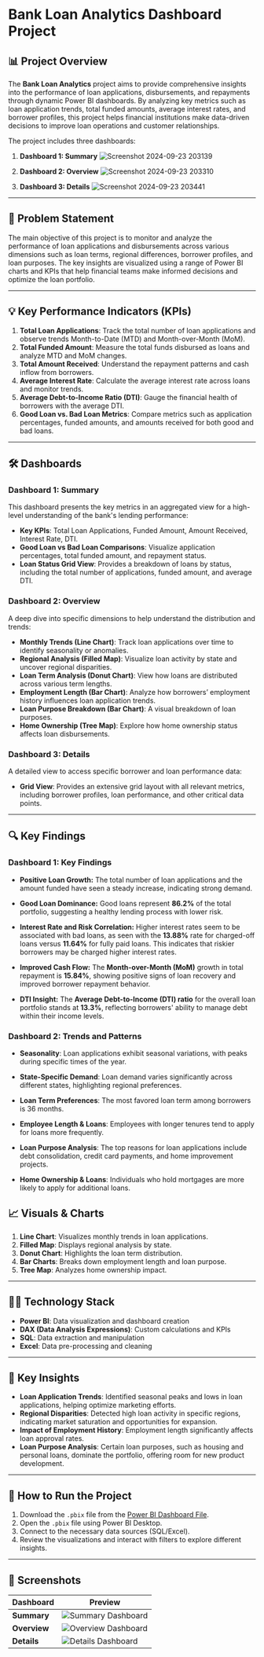 # Bank Loan Analytics Dashboard Project

## 📊 Project Overview

The **Bank Loan Analytics** project aims to provide comprehensive insights into the performance of loan applications, disbursements, and repayments through dynamic Power BI dashboards. By analyzing key metrics such as loan application trends, total funded amounts, average interest rates, and borrower profiles, this project helps financial institutions make data-driven decisions to improve loan operations and customer relationships.

The project includes three dashboards:

1. **Dashboard 1: Summary**
![Screenshot 2024-09-23 203139](https://github.com/user-attachments/assets/cf07c2d8-a8b8-4fcf-8d74-c982e864d19c)

2. **Dashboard 2: Overview**
![Screenshot 2024-09-23 203310](https://github.com/user-attachments/assets/6ac53f00-b7f8-461f-963c-09225e484faf)

3. **Dashboard 3: Details**
![Screenshot 2024-09-23 203441](https://github.com/user-attachments/assets/53f16e58-50ac-48ab-9976-01a26d83768c)

---

## 📝 Problem Statement

The main objective of this project is to monitor and analyze the performance of loan applications and disbursements across various dimensions such as loan terms, regional differences, borrower profiles, and loan purposes. The key insights are visualized using a range of Power BI charts and KPIs that help financial teams make informed decisions and optimize the loan portfolio.

---

## 💡 Key Performance Indicators (KPIs)

1. **Total Loan Applications**: Track the total number of loan applications and observe trends Month-to-Date (MTD) and Month-over-Month (MoM).
2. **Total Funded Amount**: Measure the total funds disbursed as loans and analyze MTD and MoM changes.
3. **Total Amount Received**: Understand the repayment patterns and cash inflow from borrowers.
4. **Average Interest Rate**: Calculate the average interest rate across loans and monitor trends.
5. **Average Debt-to-Income Ratio (DTI)**: Gauge the financial health of borrowers with the average DTI.
6. **Good Loan vs. Bad Loan Metrics**: Compare metrics such as application percentages, funded amounts, and amounts received for both good and bad loans.

---

## 🛠️ Dashboards

### **Dashboard 1: Summary**
This dashboard presents the key metrics in an aggregated view for a high-level understanding of the bank's lending performance:

- **Key KPIs**: Total Loan Applications, Funded Amount, Amount Received, Interest Rate, DTI.
- **Good Loan vs Bad Loan Comparisons**: Visualize application percentages, total funded amount, and repayment status.
- **Loan Status Grid View**: Provides a breakdown of loans by status, including the total number of applications, funded amount, and average DTI.

### **Dashboard 2: Overview**
A deep dive into specific dimensions to help understand the distribution and trends:

- **Monthly Trends (Line Chart)**: Track loan applications over time to identify seasonality or anomalies.
- **Regional Analysis (Filled Map)**: Visualize loan activity by state and uncover regional disparities.
- **Loan Term Analysis (Donut Chart)**: View how loans are distributed across various term lengths.
- **Employment Length (Bar Chart)**: Analyze how borrowers’ employment history influences loan application trends.
- **Loan Purpose Breakdown (Bar Chart)**: A visual breakdown of loan purposes.
- **Home Ownership (Tree Map)**: Explore how home ownership status affects loan disbursements.

### **Dashboard 3: Details**
A detailed view to access specific borrower and loan performance data:

- **Grid View**: Provides an extensive grid layout with all relevant metrics, including borrower profiles, loan performance, and other critical data points.

---
## 🔍 Key Findings
### **Dashboard 1: Key Findings**

- **Positive Loan Growth:** The total number of loan applications and the amount funded have seen a steady increase, indicating strong demand.
  
- **Good Loan Dominance:** Good loans represent **86.2%** of the total portfolio, suggesting a healthy lending process with lower risk.

- **Interest Rate and Risk Correlation:** Higher interest rates seem to be associated with bad loans, as seen with the **13.88%** rate for charged-off loans versus **11.64%** for fully paid loans. This indicates that riskier borrowers may be charged higher interest rates.

- **Improved Cash Flow:** The **Month-over-Month (MoM)** growth in total repayment is **15.84%**, showing positive signs of loan recovery and improved borrower repayment behavior.

- **DTI Insight:** The **Average Debt-to-Income (DTI) ratio** for the overall loan portfolio stands at **13.3%**, reflecting borrowers' ability to manage debt within their income levels.

### **Dashboard 2: Trends and Patterns**
- **Seasonality**: Loan applications exhibit seasonal variations, with peaks during specific times of the year.

- **State-Specific Demand**: Loan demand varies significantly across different states, highlighting regional preferences.

- **Loan Term Preferences**: The most favored loan term among borrowers is 36 months.

- **Employee Length & Loans**: Employees with longer tenures tend to apply for loans more frequently.

- **Loan Purpose Analysis**: The top reasons for loan applications include debt consolidation, credit card payments, and home improvement projects.

- **Home Ownership & Loans**: Individuals who hold mortgages are more likely to apply for additional loans.


## 📈 Visuals & Charts

1. **Line Chart**: Visualizes monthly trends in loan applications.
2. **Filled Map**: Displays regional analysis by state.
3. **Donut Chart**: Highlights the loan term distribution.
4. **Bar Charts**: Breaks down employment length and loan purpose.
5. **Tree Map**: Analyzes home ownership impact.

---

## 🧑‍💻 Technology Stack

- **Power BI**: Data visualization and dashboard creation
- **DAX (Data Analysis Expressions)**: Custom calculations and KPIs
- **SQL**: Data extraction and manipulation
- **Excel**: Data pre-processing and cleaning

---

## 🔑 Key Insights

- **Loan Application Trends**: Identified seasonal peaks and lows in loan applications, helping optimize marketing efforts.
- **Regional Disparities**: Detected high loan activity in specific regions, indicating market saturation and opportunities for expansion.
- **Impact of Employment History**: Employment length significantly affects loan approval rates.
- **Loan Purpose Analysis**: Certain loan purposes, such as housing and personal loans, dominate the portfolio, offering room for new product development.

---

## 🚀 How to Run the Project

1. Download the `.pbix` file from the [Power BI Dashboard File](https://github.com/Kedar1703/Bank-Loan-Analytics/tree/main/Power%20BI%20File).
2. Open the `.pbix` file using Power BI Desktop.
3. Connect to the necessary data sources (SQL/Excel).
4. Review the visualizations and interact with filters to explore different insights.

---

## 📸 Screenshots

| **Dashboard** | **Preview** |
|---------------|-------------|
| **Summary**   | ![Summary Dashboard](assets/summary.png) |
| **Overview**  | ![Overview Dashboard](assets/overview.png) |
| **Details**   | ![Details Dashboard](assets/details.png) |
